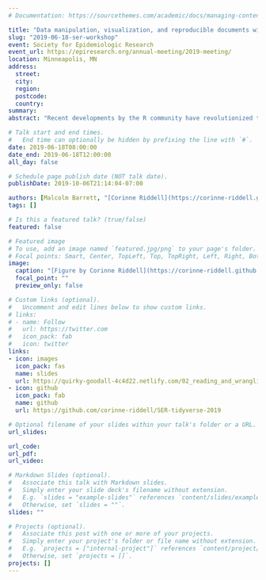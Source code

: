 ```yaml
---
# Documentation: https://sourcethemes.com/academic/docs/managing-content/

title: "Data manipulation, visualization, and reproducible documents with R and the Tidyverse"
slug: "2019-06-18-ser-workshop"
event: Society for Epidemiologic Research
event_url: https://epiresearch.org/annual-meeting/2019-meeting/
location: Minneapolis, MN
address:
  street:
  city:
  region:
  postcode:
  country:
summary: 
abstract: "Recent developments by the R community have revolutionized the data analysis pipeline in R, from manipulating and visualizing data to communicating results. Our workshop will provide hands-on training in tools from the tidyverse ecosystem, using real epidemiologic data. In the first section, we will teach data manipulation with dplyr, a package that makes data cleaning easy, flexible, and enjoyable. In the next section, we will teach data visualization with ggplot2, the most popular plotting package in R, with a focus on creating publication-quality plots. We will then put these tools together to make reproducible documents. Using R Markdown, we will weave code and text together and learn to write papers and reports, exported to PDF, Word, or HTML, entirely in R. This workflow easily propagates upstream changes to data or analyses throughout a document and eliminates copy and paste errors. Together, these tools form a data analysis pipeline for reproducible, publication-ready work."

# Talk start and end times.
#   End time can optionally be hidden by prefixing the line with `#`.
date: 2019-06-18T08:00:00
date_end: 2019-06-18T12:00:00
all_day: false

# Schedule page publish date (NOT talk date).
publishDate: 2019-10-06T21:14:04-07:00

authors: [Malcolm Barrett, "[Corinne Riddell](https://corinne-riddell.github.io/)"]
tags: []

# Is this a featured talk? (true/false)
featured: false

# Featured image
# To use, add an image named `featured.jpg/png` to your page's folder. 
# Focal points: Smart, Center, TopLeft, Top, TopRight, Left, Right, BottomLeft, Bottom, BottomRight.
image:
  caption: "[Figure by Corinne Riddell](https://corinne-riddell.github.io/)"
  focal_point: ""
  preview_only: false

# Custom links (optional).
#   Uncomment and edit lines below to show custom links.
# links:
# - name: Follow
#   url: https://twitter.com
#   icon_pack: fab
#   icon: twitter
links:
- icon: images
  icon_pack: fas
  name: slides
  url: https://quirky-goodall-4c4d22.netlify.com/02_reading_and_wrangling_data
- icon: github
  icon_pack: fab
  name: github
  url: https://github.com/corinne-riddell/SER-tidyverse-2019

# Optional filename of your slides within your talk's folder or a URL.
url_slides:

url_code:
url_pdf:
url_video:

# Markdown Slides (optional).
#   Associate this talk with Markdown slides.
#   Simply enter your slide deck's filename without extension.
#   E.g. `slides = "example-slides"` references `content/slides/example-slides.md`.
#   Otherwise, set `slides = ""`.
slides: ""

# Projects (optional).
#   Associate this post with one or more of your projects.
#   Simply enter your project's folder or file name without extension.
#   E.g. `projects = ["internal-project"]` references `content/project/deep-learning/index.md`.
#   Otherwise, set `projects = []`.
projects: []
---
```

